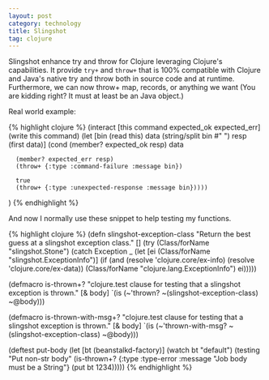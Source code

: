 ```yaml
---
layout: post
category: technology
title: Slingshot
tag: clojure
---
```




Slingshot enhance try and throw for Clojure leveraging Clojure's capabilities.
It provide `try+` and `throw+` that is 100% compatible with Clojure and Java's native try and throw both in source code and at runtime.
Furthermore, we can now throw+ map, records, or anything we want (You are kidding right? It must at least be an Java object.)

Real world example:

{% highlight clojure %}
(interact
   [this command expected_ok expected_err]
   (write this command)
   (let [bin (read this)
         data (string/split bin #" ")
         resp (first data)]
     (cond
      (member? expected_ok resp)
      data

      (member? expected_err resp)
      (throw+ {:type :command-failure :message bin})

      true
      (throw+ {:type :unexpected-response :message bin}))))

  )
{% endhighlight %}

And now I normally use these snippet to help testing my functions.

{% highlight clojure %}
(defn slingshot-exception-class
  "Return the best guess at a slingshot exception class."
  []
  (try
    (Class/forName "slingshot.Stone")
    (catch Exception _
      (let [ei (Class/forName "slingshot.ExceptionInfo")]
        (if (and (resolve 'clojure.core/ex-info)
                 (resolve 'clojure.core/ex-data))
          (Class/forName "clojure.lang.ExceptionInfo")
          ei)))))

(defmacro is-thrown+?
  "clojure.test clause for testing that a slingshot exception is thrown."
  [& body]
  `(is (~'thrown? ~(slingshot-exception-class) ~@body)))

(defmacro is-thrown-with-msg+?
  "clojure.test clause for testing that a slingshot exception is thrown."
  [& body]
  `(is (~'thrown-with-msg? ~(slingshot-exception-class) ~@body)))

(deftest put-body
  (let [bt (beanstalkd-factory)]
    (watch bt "default")
    (testing "Put non-str body"
      (is-thrown+? {:type :type-error :message "Job body must be a String"} (put bt 1234)))))
{% endhighlight %}
